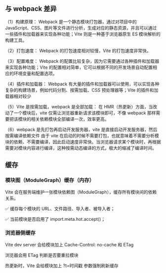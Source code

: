 ## 与 webpack 差异

（1）构建原理： Webpack 是一个静态模块打包器，通过对项目中的 JavaScript、CSS、图片等文件进行分析，生成对应的静态资源，并且可以通过一些插件和加载器来实现各种功能；Vite 则是一种基于浏览器原生 ES 模块解析的构建工具。

（2）打包速度： Webpack 的打包速度相对较慢，Vite 的打包速度非常快。

（3）配置难度： Webpack 的配置比较复杂，因为它需要通过各种插件和加载器来实现各种功能；Vite 的配置相对简单，它可以根据不同的开发场景自动配置相应的环境变量和配置选项。

（4）插件和加载器： Webpack 有大量的插件和加载器可以使用，可以实现各种复杂的构建场景，例如代码分割、按需加载、CSS 预处理器等；Vite 的插件和加载器相对较少

（5）Vite 是按需加载，webpack 是全部加载： 在 HMR（热更新）方面，当改动了一个模块后，vite 仅需让浏览器重新请求该模块即可，不像 webpack 那样需要把该模块的相关依赖模块全部编译一次，效率更高。

（6）webpack 是先打包再启动开发服务器，vite 是直接启动开发服务器，然后按需编译依赖文件 由于 vite 在启动的时候不需要打包，也就意味着不需要分析模块的依赖、不需要编译，因此启动速度非常快。当浏览器请求某个模块时，再根据需要对模块内容进行编译，这种按需动态编译的方式，极大的缩减了编译时间。

## 缓存

### 模块图（ModuleGraph）缓存（内存）

Vite 会在服务端维护一张模块依赖图（ModuleGraph），缓存所有模块间的依赖关系。

✅ 缓存每个模块的 URL、文件路径、导入者、被导入者；

✅ 当前模块是否启用了 import.meta.hot.accept()；

### 浏览器侧缓存

Vite dev server 会给模块加上 Cache-Control: no-cache 和 ETag

浏览器会用 ETag 判断是否要重拉模块

热更新时，Vite 会给模块加上 ?t=时间戳 参数强制刷新缓存
